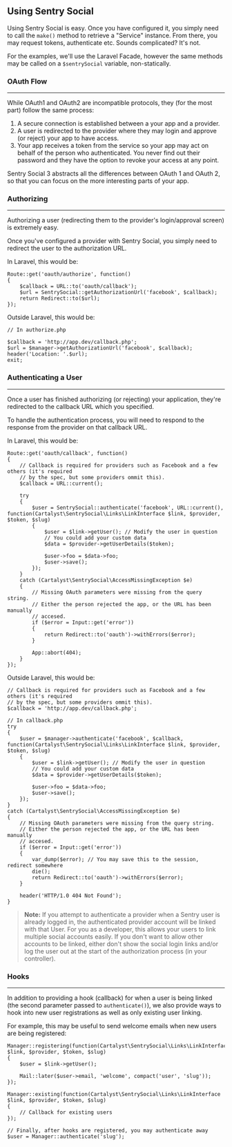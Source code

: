 ## Using Sentry Social

Using Sentry Social is easy. Once you have configured it, you simply need to call the `make()` method to retrieve a "Service" instance. From there, you may request tokens, authenticate etc. Sounds complicated? It's not.

For the examples, we'll use the Laravel Facade, however the same methods may be called on a `$sentrySocial` variable, non-statically.

### OAuth Flow

---

While OAuth1 and OAuth2 are incompatible protocols, they (for the most part) follow the same process:

1. A secure connection is established between a your app and a provider.
2. A user is redirected to the provider where they may login and approve (or reject) your app to have access.
3. Your app receives a token from the service so your app may act on behalf of the person who authenticated. You never find out their password and they have the option to revoke your access at any point.

Sentry Social 3 abstracts all the differences between OAuth 1 and OAuth 2, so that you can focus on the more interesting parts of your app.

### Authorizing

---

Authorizing a user (redirecting them to the provider's login/approval screen) is extremely easy.

Once you've configured a provider with Sentry Social, you simply need to redirect the user to the authorization URL.

In Laravel, this would be:

    Route::get('oauth/authorize', function()
    {
        $callback = URL::to('oauth/callback');
        $url = SentrySocial::getAuthorizationUrl('facebook', $callback);
        return Redirect::to($url);
    });

Outside Laravel, this would be:

    // In authorize.php

    $callback = 'http://app.dev/callback.php';
    $url = $manager->getAuthorizationUrl('facebook', $callback);
    header('Location: '.$url);
    exit;

### Authenticating a User

---

Once a user has finished authorizing (or rejecting) your application, they're redirected to the callback URL which you specified.

To handle the authentication process, you will need to respond to the response from the provider on that callback URL.

In Laravel, this would be:

    Route::get('oauth/callback', function()
    {
        // Callback is required for providers such as Facebook and a few others (it's required
        // by the spec, but some providers ommit this).
        $callback = URL::current();

        try
        {
            $user = SentrySocial::authenticate('facebook', URL::current(), function(Cartalyst\SentrySocial\Links\LinkInterface $link, $provider, $token, $slug)
            {
                $user = $link->getUser(); // Modify the user in question
                // You could add your custom data
                $data = $provider->getUserDetails($token);

                $user->foo = $data->foo;
                $user->save();
            });
        }
        catch (Cartalyst\SentrySocial\AccessMissingException $e)
        {
            // Missing OAuth parameters were missing from the query string.
            // Either the person rejected the app, or the URL has been manually
            // accesed.
            if ($error = Input::get('error'))
            {
                return Redirect::to('oauth')->withErrors($error);
            }

            App::abort(404);
        }
    });

Outside Laravel, this would be:

    // Callback is required for providers such as Facebook and a few others (it's required
    // by the spec, but some providers ommit this).
    $callback = 'http://app.dev/callback.php';

    // In callback.php
    try
    {
        $user = $manager->authenticate('facebook', $callback, function(Cartalyst\SentrySocial\Links\LinkInterface $link, $provider, $token, $slug)
        {
            $user = $link->getUser(); // Modify the user in question
            // You could add your custom data
            $data = $provider->getUserDetails($token);

            $user->foo = $data->foo;
            $user->save();
        });
    }
    catch (Cartalyst\SentrySocial\AccessMissingException $e)
    {
        // Missing OAuth parameters were missing from the query string.
        // Either the person rejected the app, or the URL has been manually
        // accesed.
        if ($error = Input::get('error'))
        {
            var_dump($error); // You may save this to the session, redirect somewhere
            die();
            return Redirect::to('oauth')->withErrors($error);
        }

        header('HTTP/1.0 404 Not Found');
    }

> **Note:** If you attempt to authenticate a provider when a Sentry user is already logged in, the authenticated provider account will be linked with that User. For you as a developer, this allows your users to link multiple social accounts easily. If you don't want to allow other accounts to be linked, either don't show the social login links and/or log the user out at the start of the authorization process (in your controller).

### Hooks

---

In addition to providing a hook (callback) for when a user is being linked (the second parameter passed to `authenticate()`), we also provide ways to hook into new user registrations as well as only existing user linking.

For example, this may be useful to send welcome emails when new users are being registered:

    Manager::registering(function(Cartalyst\SentrySocial\Links\LinkInterface $link, $provider, $token, $slug)
    {
        $user = $link->getUser();

        Mail::later($user->email, 'welcome', compact('user', 'slug'));
    });

    Manager::existing(function(Cartalyst\SentrySocial\Links\LinkInterface $link, $provider, $token, $slug)
    {
        // Callback for existing users
    });

    // Finally, after hooks are registered, you may authenticate away
    $user = Manager::authenticate('slug');
